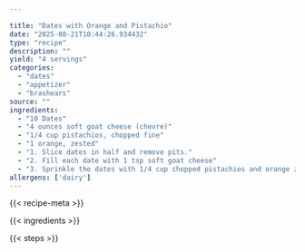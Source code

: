 ```yaml
---

title: "Dates with Orange and Pistachio"
date: "2025-08-21T10:44:26.934432"
type: "recipe"
description: ""
yield: "4 servings"
categories:
  - "dates"
  - "appetizer"
  - "brashears"
source: ""
ingredients:
  - "10 Dates"
  - "4 ounces soft goat cheese (chevre)"
  - "1/4 cup pistachios, chopped fine"
  - "1 orange, zested"
  - "1. Slice dates in half and remove pits."
  - "2. Fill each date with 1 tsp soft goat cheese"
  - "3. Sprinkle the dates with 1/4 cup chopped pistachios and orange zest"
allergens: ['dairy']
---
```


{{< recipe-meta >}}

{{< ingredients >}}

{{< steps >}}
